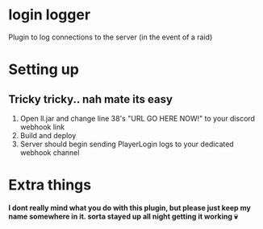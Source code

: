 # login logger
 Plugin to log connections to the server (in the event of a raid)
 
# Setting up
## Tricky tricky.. nah mate its easy
1. Open ll.jar and change line 38's "URL GO HERE NOW!" to your discord webhook link
2. Build and deploy
3. Server should begin sending PlayerLogin logs to your dedicated webhook channel

# Extra things
#### I dont really mind what you do with this plugin, but please just keep my name somewhere in it. sorta stayed up all night getting it working :skull:
